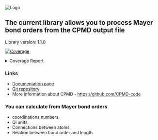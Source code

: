 ![Logo](https://pawelgoj.github.io/pyMayCoor/Logo-pyMayCoor.png)

## The current library allows you to process Mayer bond orders from the CPMD output file

Library version: 1.1.0

<!-- Pytest Coverage Comment:Begin -->
<a href="https://github.com/pawelgoj/pyMayCoor/blob/main/README.md"><img alt="Coverage" src="https://img.shields.io/badge/Coverage-93%25-brightgreen.svg" /></a><details><summary>Coverage Report </summary><table><tr><th>File</th><th>Stmts</th><th>Miss</th><th>Cover</th><th>Missing</th></tr><tbody><tr><td colspan="5"><b>main/BondOrderProcessing/bond_order_processing</b></td></tr><tr><td>&nbsp; &nbsp;<a href="https://github.com/pawelgoj/pyMayCoor/blob/main/main/BondOrderProcessing/bond_order_processing/calculations.py">calculations.py</a></td><td>352</td><td>9</td><td>97%</td><td><a href="https://github.com/pawelgoj/pyMayCoor/blob/main/main/BondOrderProcessing/bond_order_processing/calculations.py#L40">40</a>, <a href="https://github.com/pawelgoj/pyMayCoor/blob/main/main/BondOrderProcessing/bond_order_processing/calculations.py#L44">44</a>, <a href="https://github.com/pawelgoj/pyMayCoor/blob/main/main/BondOrderProcessing/bond_order_processing/calculations.py#L51">51</a>, <a href="https://github.com/pawelgoj/pyMayCoor/blob/main/main/BondOrderProcessing/bond_order_processing/calculations.py#L171">171</a>, <a href="https://github.com/pawelgoj/pyMayCoor/blob/main/main/BondOrderProcessing/bond_order_processing/calculations.py#L324">324</a>, <a href="https://github.com/pawelgoj/pyMayCoor/blob/main/main/BondOrderProcessing/bond_order_processing/calculations.py#L505">505</a>, <a href="https://github.com/pawelgoj/pyMayCoor/blob/main/main/BondOrderProcessing/bond_order_processing/calculations.py#L660">660</a>, <a href="https://github.com/pawelgoj/pyMayCoor/blob/main/main/BondOrderProcessing/bond_order_processing/calculations.py#L662-L663">662&ndash;663</a></td></tr><tr><td>&nbsp; &nbsp;<a href="https://github.com/pawelgoj/pyMayCoor/blob/main/main/BondOrderProcessing/bond_order_processing/calculations_for_atoms_lists.py">calculations_for_atoms_lists.py</a></td><td>166</td><td>3</td><td>98%</td><td><a href="https://github.com/pawelgoj/pyMayCoor/blob/main/main/BondOrderProcessing/bond_order_processing/calculations_for_atoms_lists.py#L84-L87">84&ndash;87</a></td></tr><tr><td>&nbsp; &nbsp;<a href="https://github.com/pawelgoj/pyMayCoor/blob/main/main/BondOrderProcessing/bond_order_processing/input_data.py">input_data.py</a></td><td>422</td><td>53</td><td>87%</td><td><a href="https://github.com/pawelgoj/pyMayCoor/blob/main/main/BondOrderProcessing/bond_order_processing/input_data.py#L88-L100">88&ndash;100</a>, <a href="https://github.com/pawelgoj/pyMayCoor/blob/main/main/BondOrderProcessing/bond_order_processing/input_data.py#L122-L155">122&ndash;155</a>, <a href="https://github.com/pawelgoj/pyMayCoor/blob/main/main/BondOrderProcessing/bond_order_processing/input_data.py#L185-L189">185&ndash;189</a>, <a href="https://github.com/pawelgoj/pyMayCoor/blob/main/main/BondOrderProcessing/bond_order_processing/input_data.py#L225">225</a>, <a href="https://github.com/pawelgoj/pyMayCoor/blob/main/main/BondOrderProcessing/bond_order_processing/input_data.py#L234-L238">234&ndash;238</a>, <a href="https://github.com/pawelgoj/pyMayCoor/blob/main/main/BondOrderProcessing/bond_order_processing/input_data.py#L306">306</a>, <a href="https://github.com/pawelgoj/pyMayCoor/blob/main/main/BondOrderProcessing/bond_order_processing/input_data.py#L319-L320">319&ndash;320</a>, <a href="https://github.com/pawelgoj/pyMayCoor/blob/main/main/BondOrderProcessing/bond_order_processing/input_data.py#L379-L383">379&ndash;383</a>, <a href="https://github.com/pawelgoj/pyMayCoor/blob/main/main/BondOrderProcessing/bond_order_processing/input_data.py#L430-L441">430&ndash;441</a>, <a href="https://github.com/pawelgoj/pyMayCoor/blob/main/main/BondOrderProcessing/bond_order_processing/input_data.py#L478-L479">478&ndash;479</a>, <a href="https://github.com/pawelgoj/pyMayCoor/blob/main/main/BondOrderProcessing/bond_order_processing/input_data.py#L485">485</a>, <a href="https://github.com/pawelgoj/pyMayCoor/blob/main/main/BondOrderProcessing/bond_order_processing/input_data.py#L500">500</a>, <a href="https://github.com/pawelgoj/pyMayCoor/blob/main/main/BondOrderProcessing/bond_order_processing/input_data.py#L507">507</a>, <a href="https://github.com/pawelgoj/pyMayCoor/blob/main/main/BondOrderProcessing/bond_order_processing/input_data.py#L664">664</a>, <a href="https://github.com/pawelgoj/pyMayCoor/blob/main/main/BondOrderProcessing/bond_order_processing/input_data.py#L671">671</a>, <a href="https://github.com/pawelgoj/pyMayCoor/blob/main/main/BondOrderProcessing/bond_order_processing/input_data.py#L709">709</a>, <a href="https://github.com/pawelgoj/pyMayCoor/blob/main/main/BondOrderProcessing/bond_order_processing/input_data.py#L738">738</a>, <a href="https://github.com/pawelgoj/pyMayCoor/blob/main/main/BondOrderProcessing/bond_order_processing/input_data.py#L742">742</a>, <a href="https://github.com/pawelgoj/pyMayCoor/blob/main/main/BondOrderProcessing/bond_order_processing/input_data.py#L765">765</a>, <a href="https://github.com/pawelgoj/pyMayCoor/blob/main/main/BondOrderProcessing/bond_order_processing/input_data.py#L772">772</a>, <a href="https://github.com/pawelgoj/pyMayCoor/blob/main/main/BondOrderProcessing/bond_order_processing/input_data.py#L818">818</a>, <a href="https://github.com/pawelgoj/pyMayCoor/blob/main/main/BondOrderProcessing/bond_order_processing/input_data.py#L826">826</a>, <a href="https://github.com/pawelgoj/pyMayCoor/blob/main/main/BondOrderProcessing/bond_order_processing/input_data.py#L872">872</a>, <a href="https://github.com/pawelgoj/pyMayCoor/blob/main/main/BondOrderProcessing/bond_order_processing/input_data.py#L878">878</a>, <a href="https://github.com/pawelgoj/pyMayCoor/blob/main/main/BondOrderProcessing/bond_order_processing/input_data.py#L892">892</a>, <a href="https://github.com/pawelgoj/pyMayCoor/blob/main/main/BondOrderProcessing/bond_order_processing/input_data.py#L943">943</a>, <a href="https://github.com/pawelgoj/pyMayCoor/blob/main/main/BondOrderProcessing/bond_order_processing/input_data.py#L955">955</a></td></tr><tr><td><b>TOTAL</b></td><td><b>941</b></td><td><b>65</b></td><td><b>93%</b></td><td>&nbsp;</td></tr></tbody></table></details>
<!-- Pytest Coverage Comment:End -->

### Links

- [Documentation page](https://pawelgoj.github.io/pyMayCoor/bond_order_processing)
- [Git repository](https://github.com/pawelgoj/pyMayCoor/tree/pypi/main/BondOrderProcessing)
- More information about CPMD - <https://github.com/CPMD-code>

### You can calculate from Mayer bond orders

- coordinations numbers,
- Qi units,
- Connections between atoms,
- Relation between bond order and length
